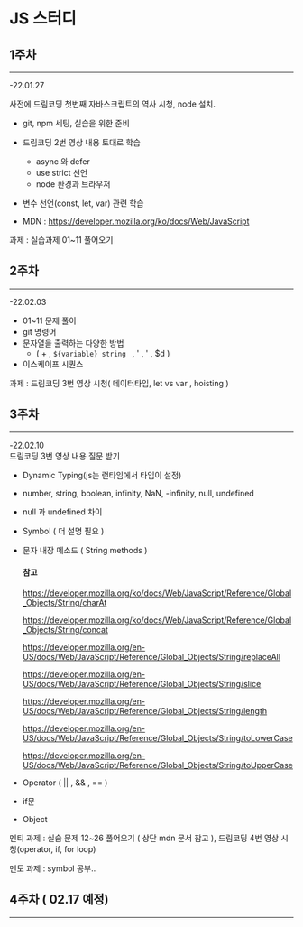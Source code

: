 # JS 스터디

## 1주차

---

-22.01.27

사전에 드림코딩 첫번째 자바스크립트의 역사 시청, node 설치.

- git, npm 세팅, 실습을 위한 준비
- 드림코딩 2번 영상 내용 토대로 학습

  - async 와 defer
  - use strict 선언
  - node 환경과 브라우저

- 변수 선언(const, let, var) 관련 학습
- MDN : https://developer.mozilla.org/ko/docs/Web/JavaScript

과제 : 실습과제 01~11 풀어오기

## 2주차

---

-22.02.03

- 01~11 문제 풀이
- git 명령어
- 문자열을 출력하는 다양한 방법
  - ( + , `${variable} string ` , ' , ' , $d )
- 이스케이프 시퀀스

과제 : 드림코딩 3번 영상 시청( 데이터타입, let vs var , hoisting )

## 3주차

---

-22.02.10  
드림코딩 3번 영상 내용 질문 받기

- Dynamic Typing(js는 런타임에서 타입이 설정)
- number, string, boolean, infinity, NaN, -infinity, null, undefined

- null 과 undefined 차이

- Symbol ( 더 설명 필요 )

- 문자 내장 메소드 ( String methods )

  #### 참고

  https://developer.mozilla.org/ko/docs/Web/JavaScript/Reference/Global_Objects/String/charAt

  https://developer.mozilla.org/ko/docs/Web/JavaScript/Reference/Global_Objects/String/concat

  https://developer.mozilla.org/en-US/docs/Web/JavaScript/Reference/Global_Objects/String/replaceAll

  https://developer.mozilla.org/en-US/docs/Web/JavaScript/Reference/Global_Objects/String/slice

  https://developer.mozilla.org/en-US/docs/Web/JavaScript/Reference/Global_Objects/String/length

  https://developer.mozilla.org/en-US/docs/Web/JavaScript/Reference/Global_Objects/String/toLowerCase

  https://developer.mozilla.org/en-US/docs/Web/JavaScript/Reference/Global_Objects/String/toUpperCase

- Operator ( || , && , == )
- if문
- Object

멘티 과제 : 실습 문제 12~26 풀어오기 ( 상단 mdn 문서 참고 ), 드림코딩 4번 영상 시청(operator, if, for loop)

멘토 과제 : symbol 공부..

## 4주차 ( 02.17 예정)

---
